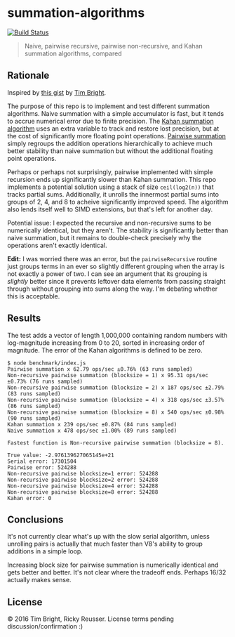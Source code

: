 # summation-algorithms

[![Build Status][travis-image]][travis-url]

> Naive, pairwise recursive, pairwise non-recursive, and Kahan summation algorithms, compared

## Rationale

Inspired by [this gist](https://gist.github.com/tab58/d230a60a3da2f2ccff428579d28a42b9) by [Tim Bright](https://github.com/tab58).

The purpose of this repo is to implement and test different summation algorithms. Naive summation with a simple accumulator is fast, but it tends to accrue numerical error due to finite precision. The [Kahan summation algorithm](https://en.wikipedia.org/wiki/Kahan_summation_algorithm) uses an extra variable to track and restore lost precision, but at the cost of significantly more floating point operations. [Pairwise summation](https://en.wikipedia.org/wiki/Pairwise_summation) simply regroups the addition operations hierarchically to achieve much better stability than naive summation but without the additional floating point operations.

Perhaps or perhaps not surprisingly, pairwise implemented with simple recursion ends up significantly slower than Kahan summation. This repo implements a potential solution using a stack of size `ceil(log2(n))` that tracks partial sums. Additionally, it unrolls the innermost partial sums into groups of 2, 4, and 8 to acheive significantly improved speed. The algorithm also lends itself well to SIMD extensions, but that's left for another day.

Potential issue: I expected the recursive and non-recursive sums to be numerically identical, but they aren't. The stability is significantly better than naive summation, but it remains to double-check precisely why the operations aren't exactly identical.

**Edit:** I was worried there was an error, but the `pairwiseRecursive` routine just groups terms in an ever so slightly different grouping when the array is not exactly a power of two. I can see an argument that its grouping is *slightly* better since it prevents leftover data elements from passing straight through without grouping into sums along the way. I'm debating whether this is acceptable.

## Results

The test adds a vector of length 1,000,000 containing random numbers with log-magnitude increasing from 0 to 20, sorted in increasing order of magnitude. The error of the Kahan algorithms is defined to be zero.

```
$ node benchmark/index.js
Pairwise summation x 62.79 ops/sec ±0.76% (63 runs sampled)
Non-recursive pairwise summation (blocksize = 1) x 95.31 ops/sec ±0.73% (76 runs sampled)
Non-recursive pairwise summation (blocksize = 2) x 187 ops/sec ±2.79% (83 runs sampled)
Non-recursive pairwise summation (blocksize = 4) x 318 ops/sec ±3.57% (86 runs sampled)
Non-recursive pairwise summation (blocksize = 8) x 540 ops/sec ±0.98% (90 runs sampled)
Kahan summation x 239 ops/sec ±0.87% (84 runs sampled)
Naive summation x 478 ops/sec ±1.00% (89 runs sampled)
 
Fastest function is Non-recursive pairwise summation (blocksize = 8).
 
True value: -2.976139627065145e+21
Serial error: 17301504
Pairwise error: 524288
Non-recursive pairwise blocksize=1 error: 524288
Non-recursive pairwise blocksize=2 error: 524288
Non-recursive pairwise blocksize=4 error: 524288
Non-recursive pairwise blocksize=8 error: 524288
Kahan error: 0
```

## Conclusions

It's not currently clear what's up with the slow serial algorithm, unless unrolling pairs is actually that much faster than V8's ability to group additions in a simple loop.

Increasing block size for pairwise summation is numerically identical and gets better and better. It's not clear where the tradeoff ends. Perhaps 16/32 actually makes sense.

## License

&copy; 2016 Tim Bright, Ricky Reusser. License terms pending discussion/confirmation :)

[travis-image]: https://travis-ci.org/rreusser/summation-algorithms.svg?branch=master
[travis-url]: https://travis-ci.org/rreusser/summation-algorithms
